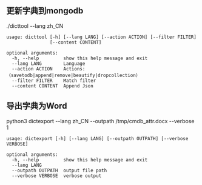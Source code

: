
## 更新字典到mongodb
./dicttool --lang zh_CN 

```
usage: dicttool [-h] [--lang LANG] [--action ACTION] [--filter FILTER]
                [--content CONTENT]

optional arguments:
  -h, --help         show this help message and exit
  --lang LANG        Language
  --action ACTION    Actions:（savetodb|append|remove|beautify|dropcollection）
  --filter FILTER    Match filter
  --content CONTENT  Append Json

```
## 导出字典为Word
python3 dictexport --lang zh_CN --outpath /tmp/cmdb_attr.docx --verbose 1
```
usage: dictexport [-h] [--lang LANG] [--outpath OUTPATH] [--verbose VERBOSE]

optional arguments:
  -h, --help         show this help message and exit
  --lang LANG
  --outpath OUTPATH  output file path
  --verbose VERBOSE  verbose output

```
